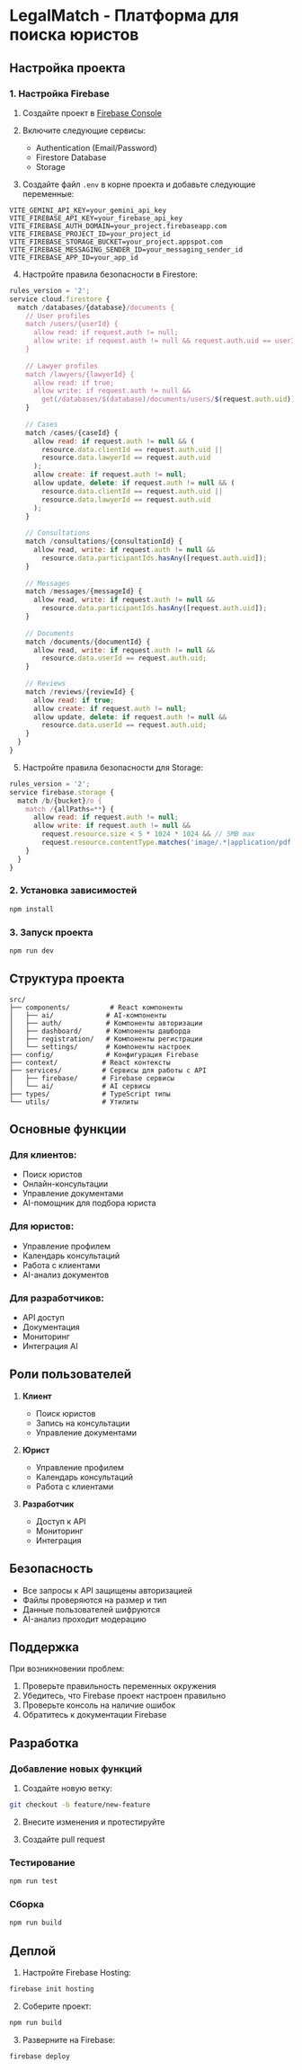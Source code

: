# LegalMatch - Платформа для поиска юристов

## Настройка проекта

### 1. Настройка Firebase

1. Создайте проект в [Firebase Console](https://console.firebase.google.com/)

2. Включите следующие сервисы:
   - Authentication (Email/Password)
   - Firestore Database
   - Storage

3. Создайте файл `.env` в корне проекта и добавьте следующие переменные:
```env
VITE_GEMINI_API_KEY=your_gemini_api_key
VITE_FIREBASE_API_KEY=your_firebase_api_key
VITE_FIREBASE_AUTH_DOMAIN=your_project.firebaseapp.com
VITE_FIREBASE_PROJECT_ID=your_project_id
VITE_FIREBASE_STORAGE_BUCKET=your_project.appspot.com
VITE_FIREBASE_MESSAGING_SENDER_ID=your_messaging_sender_id
VITE_FIREBASE_APP_ID=your_app_id
```

4. Настройте правила безопасности в Firestore:
```javascript
rules_version = '2';
service cloud.firestore {
  match /databases/{database}/documents {
    // User profiles
    match /users/{userId} {
      allow read: if request.auth != null;
      allow write: if request.auth != null && request.auth.uid == userId;
    }
    
    // Lawyer profiles
    match /lawyers/{lawyerId} {
      allow read: if true;
      allow write: if request.auth != null && 
        get(/databases/$(database)/documents/users/$(request.auth.uid)).data.role == 'lawyer';
    }
    
    // Cases
    match /cases/{caseId} {
      allow read: if request.auth != null && (
        resource.data.clientId == request.auth.uid ||
        resource.data.lawyerId == request.auth.uid
      );
      allow create: if request.auth != null;
      allow update, delete: if request.auth != null && (
        resource.data.clientId == request.auth.uid ||
        resource.data.lawyerId == request.auth.uid
      );
    }
    
    // Consultations
    match /consultations/{consultationId} {
      allow read, write: if request.auth != null && 
        resource.data.participantIds.hasAny([request.auth.uid]);
    }
    
    // Messages
    match /messages/{messageId} {
      allow read, write: if request.auth != null && 
        resource.data.participantIds.hasAny([request.auth.uid]);
    }
    
    // Documents
    match /documents/{documentId} {
      allow read, write: if request.auth != null && 
        resource.data.userId == request.auth.uid;
    }
    
    // Reviews
    match /reviews/{reviewId} {
      allow read: if true;
      allow create: if request.auth != null;
      allow update, delete: if request.auth != null && 
        resource.data.userId == request.auth.uid;
    }
  }
}
```

5. Настройте правила безопасности для Storage:
```javascript
rules_version = '2';
service firebase.storage {
  match /b/{bucket}/o {
    match /{allPaths=**} {
      allow read: if request.auth != null;
      allow write: if request.auth != null && 
        request.resource.size < 5 * 1024 * 1024 && // 5MB max
        request.resource.contentType.matches('image/.*|application/pdf');
    }
  }
}
```

### 2. Установка зависимостей

```bash
npm install
```

### 3. Запуск проекта

```bash
npm run dev
```

## Структура проекта

```
src/
├── components/          # React компоненты
│   ├── ai/             # AI-компоненты
│   ├── auth/           # Компоненты авторизации
│   ├── dashboard/      # Компоненты дашборда
│   ├── registration/   # Компоненты регистрации
│   └── settings/       # Компоненты настроек
├── config/             # Конфигурация Firebase
├── context/           # React контексты
├── services/          # Сервисы для работы с API
│   ├── firebase/      # Firebase сервисы
│   └── ai/            # AI сервисы
├── types/             # TypeScript типы
└── utils/             # Утилиты
```

## Основные функции

### Для клиентов:
- Поиск юристов
- Онлайн-консультации
- Управление документами
- AI-помощник для подбора юриста

### Для юристов:
- Управление профилем
- Календарь консультаций
- Работа с клиентами
- AI-анализ документов

### Для разработчиков:
- API доступ
- Документация
- Мониторинг
- Интеграция AI

## Роли пользователей

1. **Клиент**
   - Поиск юристов
   - Запись на консультации
   - Управление документами

2. **Юрист**
   - Управление профилем
   - Календарь консультаций
   - Работа с клиентами

3. **Разработчик**
   - Доступ к API
   - Мониторинг
   - Интеграция

## Безопасность

- Все запросы к API защищены авторизацией
- Файлы проверяются на размер и тип
- Данные пользователей шифруются
- AI-анализ проходит модерацию

## Поддержка

При возникновении проблем:
1. Проверьте правильность переменных окружения
2. Убедитесь, что Firebase проект настроен правильно
3. Проверьте консоль на наличие ошибок
4. Обратитесь к документации Firebase

## Разработка

### Добавление новых функций

1. Создайте новую ветку:
```bash
git checkout -b feature/new-feature
```

2. Внесите изменения и протестируйте

3. Создайте pull request

### Тестирование

```bash
npm run test
```

### Сборка

```bash
npm run build
```

## Деплой

1. Настройте Firebase Hosting:
```bash
firebase init hosting
```

2. Соберите проект:
```bash
npm run build
```

3. Разверните на Firebase:
```bash
firebase deploy
```